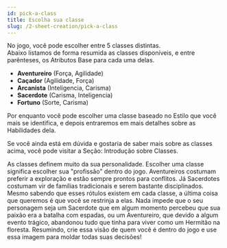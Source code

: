 ```yaml
---
id: pick-a-class
title: Escolha sua classe
slug: /2-sheet-creation/pick-a-class
---
```


No jogo, você pode escolher entre 5 classes distintas. <br/>
Abaixo listamos de forma resumida as classes disponíveis, e entre parênteses, os Atributos Base para cada uma delas.

- **Aventureiro** (Força, Agilidade)
- **Caçador** (Agilidade, Força)
- **Arcanista** (Inteligencia, Carisma)
- **Sacerdote** (Carisma, Inteligencia)
- **Fortuno** (Sorte, Carisma)

Por enquanto você pode escolher uma classe baseado no Estilo que você mais se identifica, e depois entraremos em mais detalhes sobre as Habilidades dela.

Se você ainda está em dúvida e gostaria de saber mais sobre as classes acima, você pode visitar a Seção: Introdução sobre Classes.

As classes definem muito da sua personalidade. 
Escolher uma classe significa escolher sua "profissão" dentro do jogo. Aventureiros costumam preferir a exploração e estão sempre prontos para conflitos. 
Já Sacerdotes costumam vir de famílias tradicionais e serem bastante disciplinados.
Mesmo sabendo que esses rótulos existem em cada classe, a última coisa que queremos é que você se restrinja a elas.
Nada impede que o seu personagem seja um Sacerdote que em algum momento percebeu que sua paixão era a batalha com espadas, ou um Aventureiro, que devido a algum evento trágico, abandonou tudo que tinha para viver como um Hermitão na floresta.
Resumindo, crie essa visão de quem você é dentro do jogo e use essa imagem para moldar todas suas decisões!

